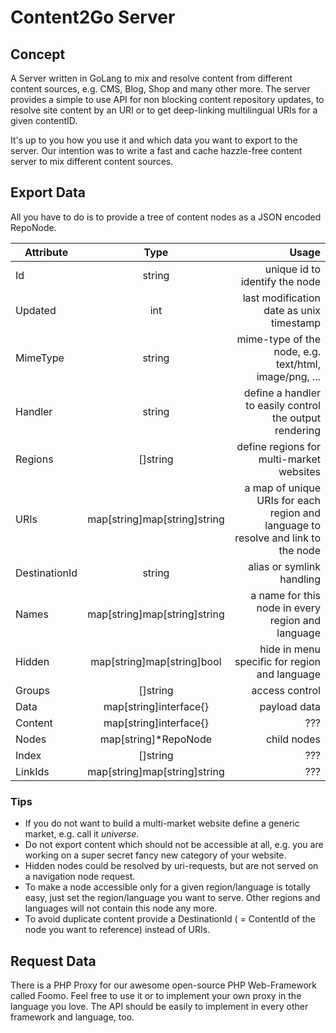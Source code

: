 Content2Go Server
===========

## Concept

A Server written in GoLang to mix and resolve content from different content sources, e.g. CMS, Blog, Shop and many other more. The server provides a simple to use API for non blocking content repository updates, to resolve site content by an URI or to get deep-linking multilingual URIs for a given contentID.

It's up to you how you use it and which data you want to export to the server. Our intention was to write a fast and cache hazzle-free content server to mix different content sources.

## Export Data

All you have to do is to provide a tree of content nodes as a JSON encoded RepoNode.

| Attribute | Type | Usage |
| ------------- |:-------------:| -----:|
| Id | string | unique id to identify the node |
| Updated | int | last modification date as unix timestamp |
| MimeType | string | mime-type of the node, e.g. text/html, image/png, ... |
| Handler | string | define a handler to easily control the output rendering |
| Regions | []string | define regions for multi-market websites |
| URIs | map[string]map[string]string | a map of unique URIs for each region and language to resolve and link to the node |
| DestinationId | string | alias or symlink handling |
| Names | map[string]map[string]string | a name for this node in every region and language |
| Hidden | map[string]map[string]bool | hide in menu specific for region and language |
| Groups | []string | access control |
| Data | map[string]interface{} | payload data |
| Content | map[string]interface{} | ??? |
| Nodes | map[string]*RepoNode | child nodes |
| Index | []string | ??? |
| LinkIds | map[string]map[string]string | ??? |

### Tips

* If you do not want to build a multi-market website define a generic market, e.g. call it _universe_.
* Do not export content which should not be accessible at all, e.g. you are working on a super secret fancy new category of your website.
* Hidden nodes could be resolved by uri-requests, but are not served on a navigation node request.
* To make a node accessible only for a given region/language is totally easy, just set the region/language you want to serve. Other regions and languages will not contain this node any more.
* To avoid duplicate content provide a DestinationId ( = ContentId of the node you want to reference) instead of URIs.

## Request Data

There is a PHP Proxy for our awesome open-source PHP Web-Framework called Foomo. Feel free to use it or to implement your own proxy in the language you love. The API should be easily to implement in every other framework and language, too.